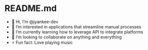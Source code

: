 # README.md  
- 👋 Hi, I’m @jyankee-dev
- 👀 I’m interested in applications that streamline manual processes
- 🌱 I’m currently learning how to leverage API to integrate platforms
- 💞️ I’m looking to collaborate on anything and everything
- ⚡ Fun fact: Love playing music

<!---
jyankee-dev/jyankee-dev is a ✨ special ✨ repository because its `README.md` (this file) appears on your GitHub profile.
You can click the Preview link to take a look at your changes.
--->

